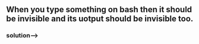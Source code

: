 ## When you type something on bash then it should be invisible and its uotput should be invisible too.

### solution-->
